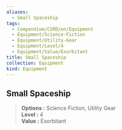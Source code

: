 ```yaml
---
aliases:
  - Small Spaceship
tags:
  - Compendium/CSRD/en/Equipment
  - Equipment/Science-Fiction
  - Equipment/Utility-Gear
  - Equipment/Level/4
  - Equipment/Value/Exorbitant
title: Small Spaceship
collection: Equipment
kind: Equipment
---
```

## Small Spaceship  
  
>  
> **Options :** Science Fiction, Utility Gear  
> **Level :** 4  
> **Value :** Exorbitant
